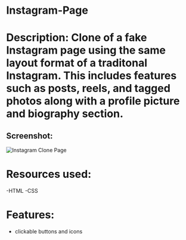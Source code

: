 # Instagram-Page

# Description: Clone of a fake Instagram page using the same layout format of a traditonal Instagram. This includes features such as posts, reels, and tagged photos along with a profile picture and biography section. 

## Screenshot:
![Instagram Clone Page](https://drive.google.com/file/d/1x8krlpBfFjRNt_ipL7-lTnXd3FMpTXsN/view?usp=drive_link)

# Resources used: 
-HTML
-CSS

# Features: 
- clickable buttons and icons
